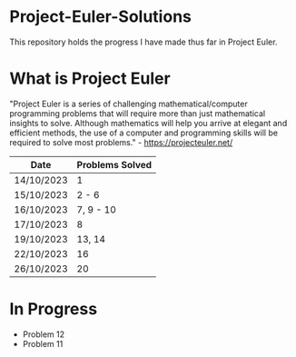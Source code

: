 # Project-Euler-Solutions
This repository holds the progress I have made thus far in Project Euler. 


# What is Project Euler 
"Project Euler is a series of challenging mathematical/computer programming problems that will require more than just mathematical insights to solve. Although mathematics will help you arrive at elegant and efficient methods, the use of a computer and programming skills will be required to solve most problems." - https://projecteuler.net/


|Date  |Problems Solved | 
|---| --- |
|14/10/2023 | 1| 
|15/10/2023| 2 - 6| 
|16/10/2023| 7, 9 - 10 |
|17/10/2023| 8 | 
|19/10/2023| 13, 14|
|22/10/2023|16|
|26/10/2023|20|

# In Progress 
- Problem 12
- Problem 11